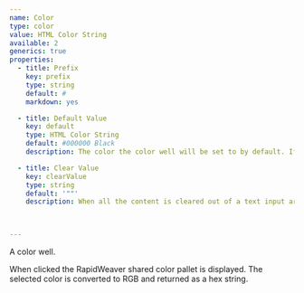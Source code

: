 ```yaml
---
name: Color
type: color
value: HTML Color String
available: 2
generics: true
properties:
  - title: Prefix
    key: prefix
    type: string
    default: #
    markdown: yes

  - title: Default Value
    key: default
    type: HTML Color String
    default: #000000 Black
    description: The color the color well will be set to by default. If no color is provided Black will be used

  - title: Clear Value
    key: clearValue
    type: string
    default: '""'
    description: When all the content is cleared out of a text input area (the user deletes all the text), the control will automatically fill with this value. This is useful for applications where a non-empty string is required.

    

---
```


A color well. 

When clicked the RapidWeaver shared color pallet is displayed. The selected color is converted to RGB and returned as a hex string.
